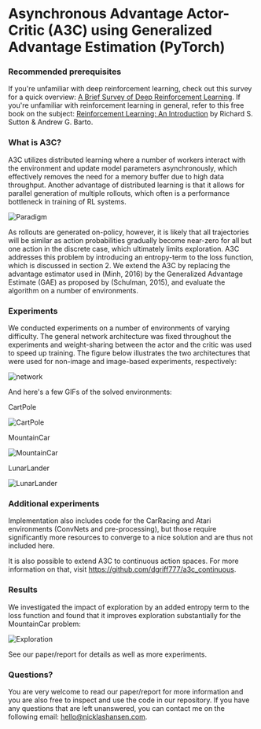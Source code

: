 # Asynchronous Advantage Actor-Critic (A3C) using Generalized Advantage Estimation (PyTorch)

### Recommended prerequisites

If you're unfamiliar with deep reinforcement learning, check out this survey for a quick overview: [A Brief Survey of Deep Reinforcement Learning](https://arxiv.org/abs/1708.05866). If you're unfamiliar with reinforcement learning in general, refer to this free book on the subject: [Reinforcement Learning: An Introduction](http://www.incompleteideas.net/book/the-book.html) by Richard S. Sutton & Andrew G. Barto.

### What is A3C?
A3C utilizes distributed learning where a number of workers interact with the environment and update model parameters asynchronously, which effectively removes the need for a memory buffer due to high data throughput. Another advantage of
distributed learning is that it allows for parallel generation of multiple rollouts, which often is a performance bottleneck in
training of RL systems.

![Paradigm](https://i.imgur.com/a5hiab6.png)

As rollouts are generated on-policy, however, it is likely that all trajectories will be similar as action probabilities gradually become near-zero for all but one action in the discrete case, which ultimately limits exploration. A3C addresses this
problem by introducing an entropy-term to the loss function, which is discussed in section 2. We extend the A3C by replacing the advantage estimator used in (Minh, 2016) by the Generalized Advantage Estimate (GAE) as proposed by (Schulman, 2015), and evaluate the algorithm on a number of environments.

### Experiments

We conducted experiments on a number of environments of varying difficulty. The general network architecture was fixed throughout the experiments and weight-sharing between the actor and the critic was used to speed up training. The figure below illustrates the two architectures that were used for non-image and image-based experiments, respectively:

![network](https://i.imgur.com/EJgp6A3.png)

And here's a few GIFs of the solved environments:

CartPole

![CartPole](https://i.imgur.com/B3t0Gjh.gif)

MountainCar

![MountainCar](https://i.imgur.com/UICkgp0.gif)

LunarLander

![LunarLander](https://i.imgur.com/1JkUazV.gif)

### Additional experiments

Implementation also includes code for the CarRacing and Atari environments (ConvNets and pre-processing), but those require significantly more resources to converge to a nice solution and are thus not included here.

It is also possible to extend A3C to continuous action spaces. For more information on that, visit https://github.com/dgriff777/a3c_continuous.

### Results

We investigated the impact of exploration by an added entropy term to the loss function and found that it improves exploration substantially for the MountainCar problem:

![Exploration](https://i.imgur.com/79cUyvq.png)

See our paper/report for details as well as more experiments.

### Questions?

You are very welcome to read our paper/report for more information and you are also free to inspect and use the code in our repository.
If you have any questions that are left unanswered, you can contact me on the following email: hello@nicklashansen.com.
